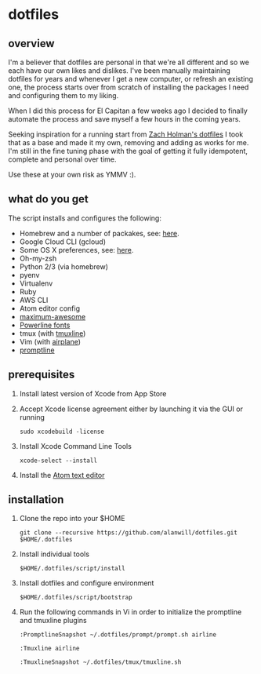 # dotfiles

## overview

I'm  a believer that dotfiles are  personal in that we're all different and so we each have our own likes and dislikes. I've been manually maintaining dotfiles for years and whenever I get a new computer, or refresh an existing one, the process starts over from scratch of installing the packages I need and configuring them to my liking.

When I did this process for El Capitan a few weeks ago I decided to finally automate the process and save myself a few hours in the coming years.

Seeking inspiration for a running start from [Zach Holman's dotfiles](https://github.com/holman/dotfiles) I took that as a base and made it my own, removing and adding as works for me. I'm still in the fine tuning phase with the goal of getting it fully idempotent, complete and personal over time.

Use these at your own risk as YMMV :).

## what do you get
The script installs and configures the following:
* Homebrew and a number of packakes, see: [here](./homebrew/install.sh).
* Google Cloud CLI (gcloud)
* Some OS X preferences, see: [here](./osx/set-defaults.sh).
* Oh-my-zsh
* Python 2/3 (via homebrew)
* pyenv
* Virtualenv
* Ruby
* AWS CLI
* Atom editor config
* [maximum-awesome](https://github.com/square/maximum-awesome)
* [Powerline fonts](https://github.com/powerline/fonts)
* tmux (with [tmuxline](https://github.com/edkolev/tmuxline.vim))
* Vim (with [airplane](https://github.com/bling/vim-airline))
* [promptline](https://github.com/edkolev/promptline.vim)

## prerequisites
1. Install latest version of Xcode from App Store
2. Accept Xcode license agreement either by launching it via the GUI or running

    ```
    sudo xcodebuild -license
    ```
3. Install Xcode Command Line Tools

    ```
    xcode-select --install
    ```
4. Install the [Atom text editor](https://atom.io)

## installation

1. Clone the repo into your $HOME
    ```
    git clone --recursive https://github.com/alanwill/dotfiles.git $HOME/.dotfiles
    ```

2. Install individual tools
    ```
    $HOME/.dotfiles/script/install
    ```
3. Install dotfiles and configure environment

    ```
    $HOME/.dotfiles/script/bootstrap
    ```

4. Run the following commands in Vi in order to initialize the promptline and tmuxline plugins
    ```
    :PromptlineSnapshot ~/.dotfiles/prompt/prompt.sh airline
    ```
    ```
    :Tmuxline airline
    ```
    ```
    :TmuxlineSnapshot ~/.dotfiles/tmux/tmuxline.sh
    ```
